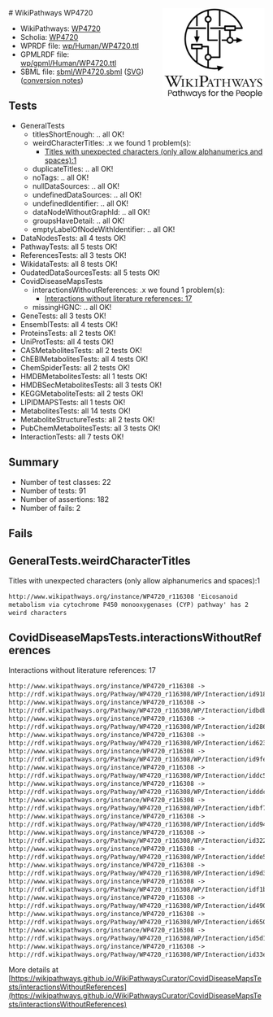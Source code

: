 <img style="float: right; width: 200px" src="logo.png" />
# WikiPathways WP4720

* WikiPathways: [WP4720](https://identifiers.org/wikipathways:WP4720)
* Scholia: [WP4720](https://scholia.toolforge.org/wikipathways/WP4720)
* WPRDF file: [wp/Human/WP4720.ttl](../wp/Human/WP4720.ttl)
* GPMLRDF file: [wp/gpml/Human/WP4720.ttl](../wp/gpml/Human/WP4720.ttl)
* SBML file: [sbml/WP4720.sbml](../sbml/WP4720.sbml) ([SVG](../sbml/WP4720.svg)) ([conversion notes](../sbml/WP4720.txt))

## Tests
* GeneralTests
    * titlesShortEnough: .. all OK!
    * weirdCharacterTitles: .x we found 1 problem(s):
        * [Titles with unexpected characters (only allow alphanumerics and spaces):1](#fda87b3f)
    * duplicateTitles: .. all OK!
    * noTags: .. all OK!
    * nullDataSources: .. all OK!
    * undefinedDataSources: .. all OK!
    * undefinedIdentifier: .. all OK!
    * dataNodeWithoutGraphId: .. all OK!
    * groupsHaveDetail: .. all OK!
    * emptyLabelOfNodeWithIdentifier: .. all OK!
* DataNodesTests: all 4 tests OK!
* PathwayTests: all 5 tests OK!
* ReferencesTests: all 3 tests OK!
* WikidataTests: all 8 tests OK!
* OudatedDataSourcesTests: all 5 tests OK!
* CovidDiseaseMapsTests
    * interactionsWithoutReferences: .x we found 1 problem(s):
        * [Interactions without literature references: 17](#9701cce8)
    * missingHGNC: .. all OK!
* GeneTests: all 3 tests OK!
* EnsemblTests: all 4 tests OK!
* ProteinsTests: all 2 tests OK!
* UniProtTests: all 4 tests OK!
* CASMetabolitesTests: all 2 tests OK!
* ChEBIMetabolitesTests: all 4 tests OK!
* ChemSpiderTests: all 2 tests OK!
* HMDBMetabolitesTests: all 1 tests OK!
* HMDBSecMetabolitesTests: all 3 tests OK!
* KEGGMetaboliteTests: all 2 tests OK!
* LIPIDMAPSTests: all 1 tests OK!
* MetabolitesTests: all 14 tests OK!
* MetaboliteStructureTests: all 2 tests OK!
* PubChemMetabolitesTests: all 3 tests OK!
* InteractionTests: all 7 tests OK!


## Summary

* Number of test classes: 22
* Number of tests: 91
* Number of assertions: 182
* Number of fails: 2

## Fails

<a name="fda87b3f" />

## GeneralTests.weirdCharacterTitles

Titles with unexpected characters (only allow alphanumerics and spaces):1
```
http://www.wikipathways.org/instance/WP4720_r116308 'Eicosanoid metabolism via cytochrome P450 monooxygenases (CYP) pathway' has 2 weird characters
```

<a name="9701cce8" />

## CovidDiseaseMapsTests.interactionsWithoutReferences

Interactions without literature references: 17
```
http://www.wikipathways.org/instance/WP4720_r116308 -> http://rdf.wikipathways.org/Pathway/WP4720_r116308/WP/Interaction/id918cf136
http://www.wikipathways.org/instance/WP4720_r116308 -> http://rdf.wikipathways.org/Pathway/WP4720_r116308/WP/Interaction/idbdbcda3d
http://www.wikipathways.org/instance/WP4720_r116308 -> http://rdf.wikipathways.org/Pathway/WP4720_r116308/WP/Interaction/id2865297d
http://www.wikipathways.org/instance/WP4720_r116308 -> http://rdf.wikipathways.org/Pathway/WP4720_r116308/WP/Interaction/id623e5e56
http://www.wikipathways.org/instance/WP4720_r116308 -> http://rdf.wikipathways.org/Pathway/WP4720_r116308/WP/Interaction/id9fe5070c
http://www.wikipathways.org/instance/WP4720_r116308 -> http://rdf.wikipathways.org/Pathway/WP4720_r116308/WP/Interaction/iddc59d892
http://www.wikipathways.org/instance/WP4720_r116308 -> http://rdf.wikipathways.org/Pathway/WP4720_r116308/WP/Interaction/idddc31b27
http://www.wikipathways.org/instance/WP4720_r116308 -> http://rdf.wikipathways.org/Pathway/WP4720_r116308/WP/Interaction/idbf713d70
http://www.wikipathways.org/instance/WP4720_r116308 -> http://rdf.wikipathways.org/Pathway/WP4720_r116308/WP/Interaction/idd9434a36
http://www.wikipathways.org/instance/WP4720_r116308 -> http://rdf.wikipathways.org/Pathway/WP4720_r116308/WP/Interaction/id322f45ac
http://www.wikipathways.org/instance/WP4720_r116308 -> http://rdf.wikipathways.org/Pathway/WP4720_r116308/WP/Interaction/idde5d8fc1
http://www.wikipathways.org/instance/WP4720_r116308 -> http://rdf.wikipathways.org/Pathway/WP4720_r116308/WP/Interaction/id9d36f93e
http://www.wikipathways.org/instance/WP4720_r116308 -> http://rdf.wikipathways.org/Pathway/WP4720_r116308/WP/Interaction/idf1b93507
http://www.wikipathways.org/instance/WP4720_r116308 -> http://rdf.wikipathways.org/Pathway/WP4720_r116308/WP/Interaction/id4909f39f
http://www.wikipathways.org/instance/WP4720_r116308 -> http://rdf.wikipathways.org/Pathway/WP4720_r116308/WP/Interaction/id650f47f7
http://www.wikipathways.org/instance/WP4720_r116308 -> http://rdf.wikipathways.org/Pathway/WP4720_r116308/WP/Interaction/id5d139890
http://www.wikipathways.org/instance/WP4720_r116308 -> http://rdf.wikipathways.org/Pathway/WP4720_r116308/WP/Interaction/id33e32da7
```

More details at [https://wikipathways.github.io/WikiPathwaysCurator/CovidDiseaseMapsTests/interactionsWithoutReferences](https://wikipathways.github.io/WikiPathwaysCurator/CovidDiseaseMapsTests/interactionsWithoutReferences)

